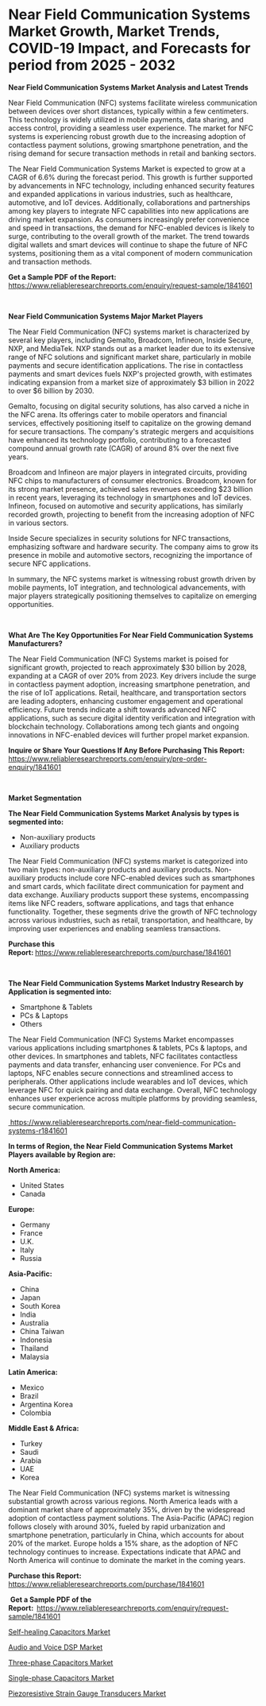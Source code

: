 <p><h1>Near Field Communication Systems Market Growth, Market Trends, COVID-19 Impact, and Forecasts for period from 2025 - 2032</h1></p><p><strong>Near Field Communication Systems Market Analysis and Latest Trends</strong></p>
<p><p>Near Field Communication (NFC) systems facilitate wireless communication between devices over short distances, typically within a few centimeters. This technology is widely utilized in mobile payments, data sharing, and access control, providing a seamless user experience. The market for NFC systems is experiencing robust growth due to the increasing adoption of contactless payment solutions, growing smartphone penetration, and the rising demand for secure transaction methods in retail and banking sectors.</p><p>The Near Field Communication Systems Market is expected to grow at a CAGR of 6.6% during the forecast period. This growth is further supported by advancements in NFC technology, including enhanced security features and expanded applications in various industries, such as healthcare, automotive, and IoT devices. Additionally, collaborations and partnerships among key players to integrate NFC capabilities into new applications are driving market expansion. As consumers increasingly prefer convenience and speed in transactions, the demand for NFC-enabled devices is likely to surge, contributing to the overall growth of the market. The trend towards digital wallets and smart devices will continue to shape the future of NFC systems, positioning them as a vital component of modern communication and transaction methods.</p></p>
<p><strong>Get a Sample PDF of the Report:&nbsp;</strong> <a href="https://www.reliableresearchreports.com/enquiry/request-sample/1841601?utm_campaign=37&utm_medium=2&utm_source=Github&utm_content=ia&utm_term=06042025&utm_id=near-field-communication-systems">https://www.reliableresearchreports.com/enquiry/request-sample/1841601</a></p>
<p>&nbsp;</p>
<p><strong>Near Field Communication Systems Major Market Players</strong></p>
<p><p>The Near Field Communication (NFC) systems market is characterized by several key players, including Gemalto, Broadcom, Infineon, Inside Secure, NXP, and MediaTek. NXP stands out as a market leader due to its extensive range of NFC solutions and significant market share, particularly in mobile payments and secure identification applications. The rise in contactless payments and smart devices fuels NXP's projected growth, with estimates indicating expansion from a market size of approximately $3 billion in 2022 to over $6 billion by 2030.</p><p>Gemalto, focusing on digital security solutions, has also carved a niche in the NFC arena. Its offerings cater to mobile operators and financial services, effectively positioning itself to capitalize on the growing demand for secure transactions. The company's strategic mergers and acquisitions have enhanced its technology portfolio, contributing to a forecasted compound annual growth rate (CAGR) of around 8% over the next five years.</p><p>Broadcom and Infineon are major players in integrated circuits, providing NFC chips to manufacturers of consumer electronics. Broadcom, known for its strong market presence, achieved sales revenues exceeding $23 billion in recent years, leveraging its technology in smartphones and IoT devices. Infineon, focused on automotive and security applications, has similarly recorded growth, projecting to benefit from the increasing adoption of NFC in various sectors.</p><p>Inside Secure specializes in security solutions for NFC transactions, emphasizing software and hardware security. The company aims to grow its presence in mobile and automotive sectors, recognizing the importance of secure NFC applications.</p><p>In summary, the NFC systems market is witnessing robust growth driven by mobile payments, IoT integration, and technological advancements, with major players strategically positioning themselves to capitalize on emerging opportunities.</p></p>
<p>&nbsp;</p>
<p><strong>What Are The Key Opportunities For Near Field Communication Systems Manufacturers?</strong></p>
<p><p>The Near Field Communication (NFC) Systems market is poised for significant growth, projected to reach approximately $30 billion by 2028, expanding at a CAGR of over 20% from 2023. Key drivers include the surge in contactless payment adoption, increasing smartphone penetration, and the rise of IoT applications. Retail, healthcare, and transportation sectors are leading adopters, enhancing customer engagement and operational efficiency. Future trends indicate a shift towards advanced NFC applications, such as secure digital identity verification and integration with blockchain technology. Collaborations among tech giants and ongoing innovations in NFC-enabled devices will further propel market expansion.</p></p>
<p><strong>Inquire or Share Your Questions If Any Before Purchasing This Report:</strong> <a href="https://www.reliableresearchreports.com/enquiry/pre-order-enquiry/1841601?utm_campaign=37&utm_medium=2&utm_source=Github&utm_content=ia&utm_term=06042025&utm_id=near-field-communication-systems">https://www.reliableresearchreports.com/enquiry/pre-order-enquiry/1841601</a></p>
<p>&nbsp;</p>
<p><strong>Market Segmentation</strong></p>
<p><strong>The Near Field Communication Systems Market Analysis by types is segmented into:</strong></p>
<p><ul><li>Non-auxiliary products</li><li>Auxiliary products</li></ul></p>
<p><p>The Near Field Communication (NFC) systems market is categorized into two main types: non-auxiliary products and auxiliary products. Non-auxiliary products include core NFC-enabled devices such as smartphones and smart cards, which facilitate direct communication for payment and data exchange. Auxiliary products support these systems, encompassing items like NFC readers, software applications, and tags that enhance functionality. Together, these segments drive the growth of NFC technology across various industries, such as retail, transportation, and healthcare, by improving user experiences and enabling seamless transactions.</p></p>
<p><strong>Purchase this Report:&nbsp;</strong><a href="https://www.reliableresearchreports.com/purchase/1841601?utm_campaign=37&utm_medium=2&utm_source=Github&utm_content=ia&utm_term=06042025&utm_id=near-field-communication-systems">https://www.reliableresearchreports.com/purchase/1841601</a></p>
<p>&nbsp;</p>
<p><strong>The Near Field Communication Systems Market Industry Research by Application is segmented into:</strong></p>
<p><ul><li>Smartphone & Tablets</li><li>PCs & Laptops</li><li>Others</li></ul></p>
<p><p>The Near Field Communication (NFC) Systems Market encompasses various applications including smartphones & tablets, PCs & laptops, and other devices. In smartphones and tablets, NFC facilitates contactless payments and data transfer, enhancing user convenience. For PCs and laptops, NFC enables secure connections and streamlined access to peripherals. Other applications include wearables and IoT devices, which leverage NFC for quick pairing and data exchange. Overall, NFC technology enhances user experience across multiple platforms by providing seamless, secure communication.</p></p>
<p><a href="https://www.reliableresearchreports.com/near-field-communication-systems-r1841601?utm_campaign=37&utm_medium=2&utm_source=Github&utm_content=ia&utm_term=06042025&utm_id=near-field-communication-systems">&nbsp;https://www.reliableresearchreports.com/near-field-communication-systems-r1841601</a></p>
<p><strong>In terms of Region, the Near Field Communication Systems Market Players available by Region are:</strong></p>
<p>
    <p> <strong> North America: </strong>
        <ul>
            <li>United States</li>
            <li>Canada</li>
        </ul>
        </p> 
    <p> <strong> Europe: </strong>
        <ul>
            <li>Germany</li>
            <li>France</li>
            <li>U.K.</li>
            <li>Italy</li>
            <li>Russia</li>
        </ul>
        </p> 
    <p> <strong> Asia-Pacific: </strong>
        <ul>
            <li>China</li>
            <li>Japan</li>
            <li>South Korea</li>
            <li>India</li>
            <li>Australia</li>
            <li>China Taiwan</li>
            <li>Indonesia</li>
            <li>Thailand</li>
            <li>Malaysia</li>
        </ul>
        </p> 
    <p> <strong> Latin America: </strong>
        <ul>
            <li>Mexico</li>
            <li>Brazil</li>
            <li>Argentina Korea</li>
            <li>Colombia</li>
        </ul>
        </p> 
    <p> <strong> Middle East & Africa: </strong>
        <ul>
            <li>Turkey</li>
            <li>Saudi</li>
            <li>Arabia</li>
            <li>UAE</li>
            <li>Korea</li>
        </ul>
    </p>
    </p>
<p><p>The Near Field Communication (NFC) systems market is witnessing substantial growth across various regions. North America leads with a dominant market share of approximately 35%, driven by the widespread adoption of contactless payment solutions. The Asia-Pacific (APAC) region follows closely with around 30%, fueled by rapid urbanization and smartphone penetration, particularly in China, which accounts for about 20% of the market. Europe holds a 15% share, as the adoption of NFC technology continues to increase. Expectations indicate that APAC and North America will continue to dominate the market in the coming years.</p></p>
<p><strong>Purchase this Report: </strong><a href="https://www.reliableresearchreports.com/purchase/1841601?utm_campaign=37&utm_medium=2&utm_source=Github&utm_content=ia&utm_term=06042025&utm_id=near-field-communication-systems">https://www.reliableresearchreports.com/purchase/1841601</a></p>
<p>&nbsp;<strong>Get a Sample PDF of the Report:&nbsp;&nbsp;</strong><a href="https://www.reliableresearchreports.com/enquiry/request-sample/1841601?utm_campaign=37&utm_medium=2&utm_source=Github&utm_content=ia&utm_term=06042025&utm_id=near-field-communication-systems">https://www.reliableresearchreports.com/enquiry/request-sample/1841601</a></p>
<p><strong></strong></p>
<p><p><a href="https://github.com/koopalujale2/Market-Research-Report-List-1/blob/main/self-healing-capacitors-market.md?utm_campaign=37&utm_medium=2&utm_source=Github&utm_content=ia&utm_term=06042025&utm_id=near-field-communication-systems">Self-healing Capacitors Market</a></p><p><a href="https://github.com/tineamonaya/Market-Research-Report-List-1/blob/main/audio-and-voice-dsp-market.md?utm_campaign=37&utm_medium=2&utm_source=Github&utm_content=ia&utm_term=06042025&utm_id=near-field-communication-systems">Audio and Voice DSP Market</a></p><p><a href="https://github.com/dukawashviro/Market-Research-Report-List-1/blob/main/three-phase-capacitors-market.md?utm_campaign=37&utm_medium=2&utm_source=Github&utm_content=ia&utm_term=06042025&utm_id=near-field-communication-systems">Three-phase Capacitors Market</a></p><p><a href="https://github.com/molayrabeta/Market-Research-Report-List-1/blob/main/single-phase-capacitors-market.md?utm_campaign=37&utm_medium=2&utm_source=Github&utm_content=ia&utm_term=06042025&utm_id=near-field-communication-systems">Single-phase Capacitors Market</a></p><p><a href="https://github.com/rembaentin6f/Market-Research-Report-List-1/blob/main/piezoresistive-strain-gauge-transducers-market.md?utm_campaign=37&utm_medium=2&utm_source=Github&utm_content=ia&utm_term=06042025&utm_id=near-field-communication-systems">Piezoresistive Strain Gauge Transducers Market</a></p></p>
